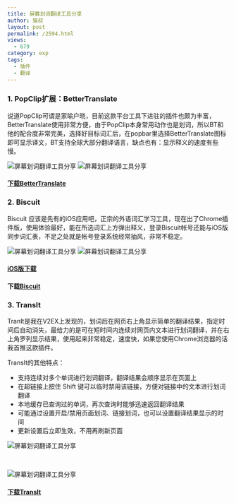 ```yaml
---
title: 屏幕划词翻译工具分享
author: 猫叔
layout: post
permalink: /2594.html
views:
  - 679
category: exp
tags:
  - 插件
  - 翻译
---
```

### 1. PopClip扩展：BetterTranslate

说道PopClip可谓是家喻户晓，目前这款平台工具下进驻的插件也颇为丰富，BetterTranslate使用非常方便，由于PopClip本身常用动作也是划词，所以BT和他的配合度非常完美，选择好目标词汇后，在popbar里选择BetterTranslate图标即可显示译文，BT支持全球大部分翻译语言，缺点也有：显示释义的速度有些慢。


<img class=" aligncenter" src="http://cache.maoshu.cc//wp-content/uploads/sinapicv2-backup/2594-ww1-large-005V4vEUjw1eo3ljy98vhj307g03i74f.jpg" alt="屏幕划词翻译工具分享" />

<img class=" aligncenter" src="http://cache.maoshu.cc//wp-content/uploads/sinapicv2-backup/2594-ww4-large-005V4vEUjw1eo3lk9lhz3j307g05h74g.jpg" alt="屏幕划词翻译工具分享" />

#### <a title="" href="https://github.com/harmy/PopClip-Extensions/raw/master/extensions/BetterTranslate.popclipextz" target="_blank" data-original-title="">下载BetterTranslate</a>

### 2. Biscuit

Biscuit 应该是先有的iOS应用吧，正宗的外语词汇学习工具，现在出了Chrome插件版，使用体验最好，能在所选词汇上方弹出释义，登录Biscuit帐号还能与iOS版同步词汇表，不足之处就是帐号登录系统经常抽风，非常不稳定。

<img class=" aligncenter" src="http://cache.maoshu.cc//wp-content/uploads/sinapicv2-backup/2594-ww3-large-005V4vEUjw1eo3lkgpm5ej30hq0b340j.jpg" alt="屏幕划词翻译工具分享" />

<img class=" aligncenter" src="http://cache.maoshu.cc//wp-content/uploads/sinapicv2-backup/2594-ww4-large-005V4vEUjw1eo3lkmapjkj30hb0abgmo.jpg" alt="屏幕划词翻译工具分享" />

#### <a title="" href="https://itunes.apple.com/us/app/biscuit/id526273460?mt=8" target="_blank" data-original-title="">iOS版下载</a>

#### 下载<a title="" href="https://chrome.google.com/webstore/detail/biscuit/lbmioebpphpmkeedmcomcjhgepplafkp" target="_blank" data-original-title="">Biscuit</a>

### 3. TransIt

TranIt是我在V2EX上发现的，划词后在网页右上角显示简单的翻译结果，指定时间后自动消失，最给力的是可在短时间内连续对网页内文本进行划词翻译，并在右上角罗列显示结果，使用起来非常稳定，速度快，如果您使用Chrome浏览器的话我首推这款插件。

TransIt的其他特点：

  * 支持连续对多个单词进行划词翻译，翻译结果会顺序显示在页面上
  * 在超链接上按住 Shift 键可以临时禁用该链接，方便对链接中的文本进行划词翻译
  * 本地缓存已查询过的单词，再次查询时能够迅速返回翻译结果
  * 可能通过设置开启/禁用页面划词、链接划词，也可以设置翻译结果显示的时间
  * 更新设置后立即生效，不用再刷新页面

<img class=" aligncenter" src="http://cache.maoshu.cc//wp-content/uploads/sinapicv2-backup/2594-ww4-large-005V4vEUjw1eo3lktobqyj30hp0b2jui.jpg" alt="屏幕划词翻译工具分享" />

&nbsp;

<img class=" aligncenter" src="http://cache.maoshu.cc//wp-content/uploads/sinapicv2-backup/2594-ww3-large-005V4vEUjw1eo3lkyuncwj30hq0altat.jpg" alt="屏幕划词翻译工具分享" />

#### <a title="" href="https://chrome.google.com/webstore/detail/transit/pfjipfdmbpbkcadkdpmacdcefoohagdc" target="_blank" data-original-title="">下载TransIt</a>


